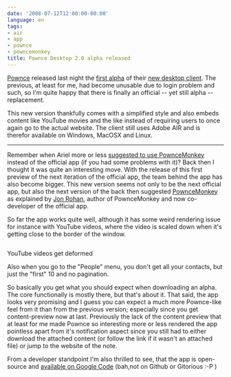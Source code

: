 ```yaml
---
date: '2008-07-12T12:00:00-00:00'
language: en
tags:
- air
- app
- pownce
- powncemonkey
title: Pownce Desktop 2.0 alpha released
---
```



<img src="http://img.skitch.com/20080712-n6ftn8516dtk7hrkh6tsxmgbim.png" class="left" alt="" />[Pownce](http://pownce.com) released last night the [first alpha](http://blog.pownce.com/2008/07/11/pownce-desktop-20-alpha/) of their [new desktop client](http://pownce.com/download/). The previous, at least for me, had become unusable due to login problem and such, so I'm quite happy that there is finally an official -- yet still alpha -- replacement.

This new version thankfully comes with a simplified style and also embeds content like YouTube movies and the like instead of requiring users to once again go to the actual website. The client still uses Adobe AIR and is therefor available on Windows, MacOSX and Linux. 

-------------------------------

Remember when Ariel more or less [suggested to use PownceMonkey](http://zerokspot.com/weblog/2008/07/02/new-pownce-app-on-the-horizon/) instead of the official app (if you had some problems with it)? Back then I thought it was quite an interesting move. With the release of this first preview of the next iteration of the official app, the team behind the app has also become bigger. This new version seems not only to be the next official app, but also the next version of the back then suggested [PownceMonkey](http://powncemonkey.com) as explained by [Jon Rohan](http://powncemonkey.com/blog/2008/07/11/pownce-monkey-monkey-awesome/), author of PownceMonkey and now co-developer of the official app.

So far the app works quite well, although it has some weird rendering issue for instance with YouTube videos, where the video is scaled down when it's getting close to the border of the window.

<div class="figure"><img src="http://img.skitch.com/20080712-cnjjx77jr6gn2bpjx31h4u18jm.png" alt=""/><p class="caption">YouTube videos get deformed</p></div>

Also when you go to the "People" menu, you don't get all your contacts, but just the "first" 10 and no pagination.

So basically you get what you should expect when downloading an alpha. The core functionally is mostly there, but that's about it. That said, the app looks very promising and I guess you can expect a much more Pownce-like feel from it than from the previous version; especially since you get content-preview now at last. Previously the lack of the content preview that at least for me made Pownce so interesting more or less rendered the app pointless apart from it's notification aspect since you still had to either download the attached content (or follow the link if it wasn't an attached file) or jump to the website of the note.

From a developer standpoint I'm also thrilled to see, that the app is open-source and [available on Google Code](http://code.google.com/p/powncedesktop/) (bah,not on Github or Gitorious :-P )